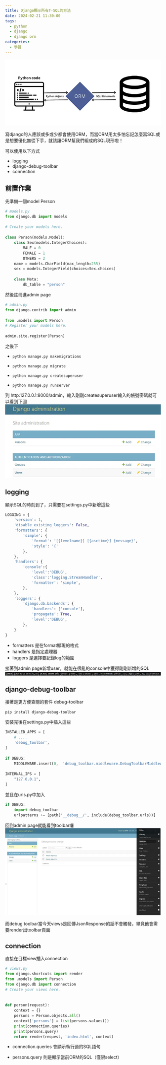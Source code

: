 ```yaml
---
title: Django顯示所有T-SQL的方法
date: 2024-02-21 11:30:00
tags: 
  - python
  - django
  - django orm
categories:
  - 學習
---
```


![](images/2024-02-21Django顯示所有T-SQL的方法/0_bc8v9wzbg2U72OHV.webp)

寫django的人應該或多或少都會使用ORM，而當ORM用太多怕忘記怎麼寫SQL或是想要優化無從下手，就該讓ORM幫我們組成的SQL現形啦！

可以使用以下方式

+ logging
+ django-debug-toolbar
+ connection

## 前置作業
先準備一個model Person

```py
# models.py
from django.db import models

# Create your models here.

class Person(models.Model):
    class Sex(models.IntegerChoices):
        MALE = 0
        FEMALE = 1
        OTHERS = 2
    name = models.CharField(max_length=255)
    sex = models.IntegerField(choices=Sex.choices)

    class Meta:
        db_table = "person"
```

然後註冊進admin page

```py
# admin.py
from django.contrib import admin

from .models import Person
# Register your models here.

admin.site.register(Person)
```

之後下

+ `python manage.py makemigrations`

+ `python manage.py migrate`

+ `python manage.py createsuperuser`

+ `python manage.py runserver`

到 http:127.0.0.1:8000/admin，輸入剛剛createsuperuser輸入的帳號密碼就可以看到下圖
![](images/2024-02-21Django顯示所有T-SQL的方法/1_7m4MwVZGEJXhDpZzokVwHg.webp)

## logging
顯示SQL的時刻到了，只需要在settings.py中新增這些

```py
LOGGING = {
    'version': 1,
    'disable_existing_loggers': False,
    'formatters': {
        'simple': {
            'format': '[{levelname}] [{asctime}] {message}',
            'style': '{'
        },
    },
    'handlers': {
        'console':{
            'level':'DEBUG',
            'class':'logging.StreamHandler',
            'formatter': 'simple',
        },
    },
    'loggers': {
        'django.db.backends': {
            'handlers': ['console'],
            'propagate': True,
            'level':'DEBUG',
        },
    }
}
```
+ formatters 是在format顯現的格式
+ handlers 是指定處理器
+ loggers 是選擇要記錄log的範圍

接著到admin page新增user，就能在很亂的console中獲得剛剛新增的SQL
![](images/2024-02-21Django顯示所有T-SQL的方法/1_x0cgOa5kNVSDwB446tNuDw.webp)


## django-debug-toolbar
接著是更方便查閱的套件 debug-toolbar

`pip install django-debug-toolbar`

安裝完後在settings.py中插入這些
```py
INSTALLED_APPS = [
    # ....
    'debug_toolbar',
]

if DEBUG:
    MIDDLEWARE.insert(0,  'debug_toolbar.middleware.DebugToolbarMiddleware')

INTERNAL_IPS = [
    "127.0.0.1",
]
```
並且在urls.py中加入
```py
if DEBUG:
    import debug_toolbar
    urlpatterns += [path('__debug__/', include(debug_toolbar.urls))]
```
回到admin page就能看到toolbar囉
![](images/2024-02-21Django顯示所有T-SQL的方法/1_PfznRk7i7ZV42l9Pq76bOw.webp)

而debug toolbar當今天views是回傳JsonResponse的話不會觸發，畢竟他會需要render出toolbar頁面

## connection
直接在目標view插入connection
```py
# views.py
from django.shortcuts import render
from .models import Person
from django.db import connection
# Create your views here.


def person(request):
    context = {}
    persons = Person.objects.all()
    context['persons'] = list(persons.values())
    print(connection.queries)
    print(persons.query)
    return render(request, 'index.html', context)
```
+ connection.queries 會顯示執行過的SQL語句

+ persons.query 則是顯示當前ORM的SQL（僅限select）